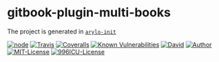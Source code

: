 # gitbook-plugin-multi-books

The project is generated in [`arylo-init`](https://www.npmjs.com/package/arylo-init)

[![node][NPM_URL]][NPM_HREF]
[![Travis][TRAVIS_URL]][TRAVIS_HREF]
[![Coveralls][COVERALLS_URL]][COVERALLS_HREF]
[![Known Vulnerabilities][SNYK_URL]][SNYK_HREF]
[![David][DAVID_URL]][DAVID_HREF]
[![Author][AUTHOR_URL]][AUTHOR_HREF]
[![MIT-License][LICENSE_URL]][LICENSE_HREF]
[![996ICU-License][LICENSE_996_URL]][LICENSE_996_HREF]

[NPM_URL]: https://img.shields.io/node/v/gitbook-plugin-multi-books.svg?style=flat-square&maxAge=600
[NPM_HREF]: https://www.npmjs.com/package/gitbook-plugin-multi-books
[TRAVIS_URL]: https://img.shields.io/travis/Arylo/gitbook-plugin-multi-books/master.svg?style=flat-square&logo=travis&maxAge=600
[TRAVIS_HREF]: https://travis-ci.org/Arylo/gitbook-plugin-multi-books
[COVERALLS_URL]: https://img.shields.io/coveralls/github/Arylo/gitbook-plugin-multi-books/master.svg?style=flat-square&maxAge=600
[COVERALLS_HREF]: https://coveralls.io/github/Arylo/gitbook-plugin-multi-books
[SNYK_URL]: https://snyk.io/test/github/Arylo/gitbook-plugin-multi-books/badge.svg?style=flat-square&maxAge=600
[SNYK_HREF]: https://snyk.io/test/github/Arylo/gitbook-plugin-multi-books
[DAVID_URL]: https://img.shields.io/david/Arylo/gitbook-plugin-multi-books.svg?style=flat-square&maxAge=600
[DAVID_HREF]: https://github.com/Arylo/gitbook-plugin-multi-books
[AUTHOR_URL]: https://img.shields.io/badge/Author-AryloYeung-blue.svg?style=flat-square&maxAge=7200
[AUTHOR_HREF]: https://github.com/arylo
[LICENSE_URL]: https://img.shields.io/github/license/Arylo/npm-project-init.svg?style=flat-square&maxAge=7200
[LICENSE_HREF]: https://opensource.org/licenses/MIT
[LICENSE_996_URL]: https://img.shields.io/badge/license-NPL%20(The%20996%20Prohibited%20License)-blue.svg?style=flat-square&maxAge=7200
[LICENSE_996_HREF]: https://github.com/996icu/996.ICU
